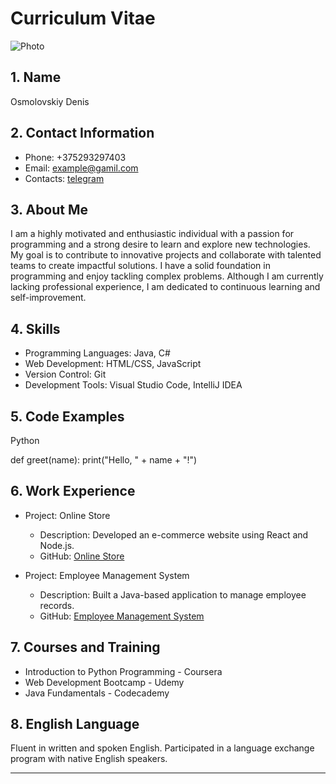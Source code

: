 # Curriculum Vitae

![Photo](https://sun9-30.userapi.com/impg/TYUEQHoBARd_ANzVo5lMfk8Eou2PiUuqoERQCw/hUBTnukOCdE.jpg?size=608x1080&quality=95&sign=e130ee7d0c8fdfdbcde3b9f5fc65fe46&type=album)

## 1. Name
Osmolovskiy Denis

## 2. Contact Information
- Phone: +375293297403
- Email: example@gamil.com
- Contacts: [telegram](https://t.me/sf)

## 3. About Me
I am a highly motivated and enthusiastic individual with a passion for programming and a strong desire to learn and explore new technologies. My goal is to contribute to innovative projects and collaborate with talented teams to create impactful solutions. I have a solid foundation in programming and enjoy tackling complex problems. Although I am currently lacking professional experience, I am dedicated to continuous learning and self-improvement.

## 4. Skills
- Programming Languages: Java, C#
- Web Development: HTML/CSS, JavaScript
- Version Control: Git
- Development Tools: Visual Studio Code, IntelliJ IDEA

## 5. Code Examples

Python

def greet(name):
    print("Hello, " + name + "!")

## 6. Work Experience
- Project: Online Store
  - Description: Developed an e-commerce website using React and Node.js.
  - GitHub: [Online Store](https://github.com/johnsmith/online-store)

- Project: Employee Management System
  - Description: Built a Java-based application to manage employee records.
  - GitHub: [Employee Management System](https://github.com/johnsmith/employee-management)

## 7. Courses and Training
- Introduction to Python Programming - Coursera
- Web Development Bootcamp - Udemy
- Java Fundamentals - Codecademy

## 8. English Language
Fluent in written and spoken English.
Participated in a language exchange program with native English speakers.

---